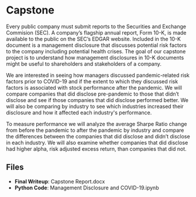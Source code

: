 # Capstone

Every public company must submit reports to the Securities and Exchange Commision (SEC). A company’s flagship annual report, Form 10-K, is made available to the public on the SEC’s EDGAR website. Included in the 10-K document is a management disclosure that discusses potential risk factors to the company including potential health crises. The goal of our capstone project is to understand how management disclosures in 10-K documents might be useful to shareholders and stakeholders of a company.

We are interested in seeing how managers discussed pandemic-related risk factors prior to COVID-19 and if the extent to which they discussed risk factors is associated with stock performance after the pandemic. We will compare companies that did disclose pre-pandemic to those that didn’t disclose and see if those companies that did disclose performed better. We will also be comparing by industry to see which industries increased their disclosure and how it affected each industry's performance.

To measure performance we will analyze the average Sharpe Ratio change from before the pandemic to after the pandemic by industry and compare the differences between the companies that did disclose and didn’t disclose in each industry. We will also examine whether companies that did disclose had higher alpha, risk adjusted excess return, than companies that did not.

## Files
- **Final Writeup**: Capstone Report.docx
- **Python Code**: Management Disclosure and COVID-19.ipynb
